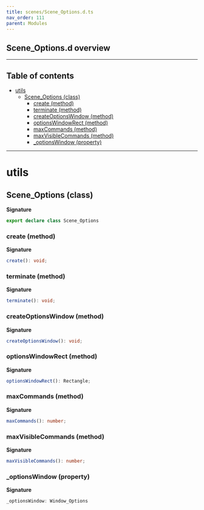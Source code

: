 ```yaml
---
title: scenes/Scene_Options.d.ts
nav_order: 111
parent: Modules
---
```


## Scene_Options.d overview

---

<h2 class="text-delta">Table of contents</h2>

- [utils](#utils)
  - [Scene_Options (class)](#scene_options-class)
    - [create (method)](#create-method)
    - [terminate (method)](#terminate-method)
    - [createOptionsWindow (method)](#createoptionswindow-method)
    - [optionsWindowRect (method)](#optionswindowrect-method)
    - [maxCommands (method)](#maxcommands-method)
    - [maxVisibleCommands (method)](#maxvisiblecommands-method)
    - [\_optionsWindow (property)](#_optionswindow-property)

---

# utils

## Scene_Options (class)

**Signature**

```ts
export declare class Scene_Options
```

### create (method)

**Signature**

```ts
create(): void;
```

### terminate (method)

**Signature**

```ts
terminate(): void;
```

### createOptionsWindow (method)

**Signature**

```ts
createOptionsWindow(): void;
```

### optionsWindowRect (method)

**Signature**

```ts
optionsWindowRect(): Rectangle;
```

### maxCommands (method)

**Signature**

```ts
maxCommands(): number;
```

### maxVisibleCommands (method)

**Signature**

```ts
maxVisibleCommands(): number;
```

### \_optionsWindow (property)

**Signature**

```ts
_optionsWindow: Window_Options
```
